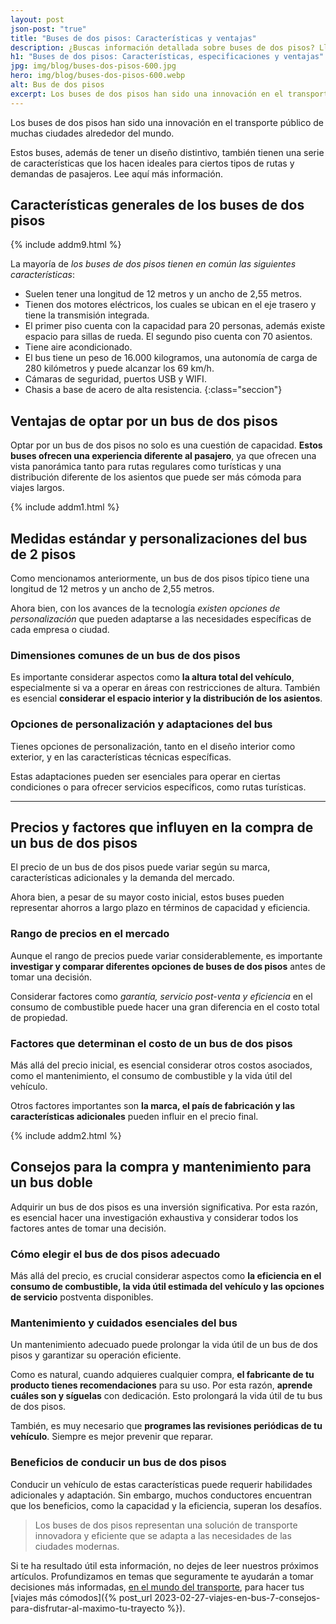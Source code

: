 ```yaml
---
layout: post
json-post: "true"
title: "Buses de dos pisos: Características y ventajas"
description: ¿Buscas información detallada sobre buses de dos pisos? Llegaste a el lugar correcto. Acomódate y déjate informar.
h1: "Buses de dos pisos: Características, especificaciones y ventajas"
jpg: img/blog/buses-dos-pisos-600.jpg
hero: img/blog/buses-dos-pisos-600.webp
alt: Bus de dos pisos
excerpt: Los buses de dos pisos han sido una innovación en el transporte público de muchas ciudades alrededor del mundo. Estos vehículos, además de tener un diseño distintivo, ofrecen una serie de características que los hacen ideales para ciertos tipos de rutas y demandas de pasajeros. Encuentra aquí más información.
---
```

Los buses de dos pisos han sido una innovación en el transporte público de muchas ciudades alrededor del mundo.

Estos buses, además de tener un diseño distintivo, también tienen una serie de características que los hacen ideales para ciertos tipos de rutas y demandas de pasajeros. Lee aquí más información.

## Características generales de los buses de dos pisos

{% include addm9.html %}

La mayoría de *los buses de dos pisos tienen en común las siguientes características*:

* Suelen tener una longitud de 12 metros y un ancho de 2,55 metros.
* Tienen dos motores eléctricos, los cuales se ubican en el eje trasero y tiene la transmisión integrada.
* El primer piso cuenta con la capacidad para 20 personas, además existe espacio para sillas de rueda. El segundo piso cuenta con 70 asientos.
* Tiene aire acondicionado.
* El bus tiene un peso de 16.000 kilogramos, una autonomía de carga de 280 kilómetros y puede alcanzar los 69 km/h.
* Cámaras de seguridad, puertos USB y WIFI.
* Chasis a base de acero de alta resistencia.
{:class="seccion"}

## Ventajas de optar por un bus de dos pisos

Optar por un bus de dos pisos no solo es una cuestión de capacidad. **Estos buses ofrecen una experiencia diferente al pasajero**, ya que ofrecen una vista panorámica tanto para rutas regulares como turísticas y una distribución diferente de los asientos que puede ser más cómoda para viajes largos.

{% include addm1.html %}

## Medidas estándar y personalizaciones del bus de 2 pisos

Como mencionamos anteriormente, un bus de dos pisos típico tiene una longitud de 12 metros y un ancho de 2,55 metros.

Ahora bien, con los avances de la tecnología *existen opciones de personalización* que pueden adaptarse a las necesidades específicas de cada empresa o ciudad.

### Dimensiones comunes de un bus de dos pisos

Es importante considerar aspectos como **la altura total del vehículo**, especialmente si va a operar en áreas con restricciones de altura. También es esencial **considerar el espacio interior y la distribución de los asientos**.

### Opciones de personalización y adaptaciones del bus

Tienes opciones de personalización, tanto en el diseño interior como exterior, y en las características técnicas específicas.

Estas adaptaciones pueden ser esenciales para operar en ciertas condiciones o para ofrecer servicios específicos, como rutas turísticas.

----

## Precios y factores que influyen en la compra de un bus de dos pisos

El precio de un bus de dos pisos puede variar según su marca, características adicionales y la demanda del mercado.

Ahora bien, a pesar de su mayor costo inicial, estos buses pueden representar ahorros a largo plazo en términos de capacidad y eficiencia.

### Rango de precios en el mercado

Aunque el rango de precios puede variar considerablemente, es importante **investigar y comparar diferentes opciones de buses de dos pisos** antes de tomar una decisión.

Considerar factores como *garantía, servicio post-venta y eficiencia* en el consumo de combustible puede hacer una gran diferencia en el costo total de propiedad.

### Factores que determinan el costo de un bus de dos pisos

Más allá del precio inicial, es esencial considerar otros costos asociados, como el mantenimiento, el consumo de combustible y la vida útil del vehículo.

Otros factores importantes son **la marca, el país de fabricación y las características adicionales** pueden influir en el precio final.

{% include addm2.html %}

## Consejos para la compra y mantenimiento para un bus doble

Adquirir un bus de dos pisos es una inversión significativa. Por esta razón, es esencial hacer una investigación exhaustiva y considerar todos los factores antes de tomar una decisión.

### Cómo elegir el bus de dos pisos adecuado

Más allá del precio, es crucial considerar aspectos como **la eficiencia en el consumo de combustible, la vida útil estimada del vehículo y las opciones de servicio** postventa disponibles.

### Mantenimiento y cuidados esenciales del bus

Un mantenimiento adecuado puede prolongar la vida útil de un bus de dos pisos y garantizar su operación eficiente.

Como es natural, cuando adquieres cualquier compra, **el fabricante de tu producto tienes recomendaciones** para su uso. Por esta razón, **aprende cuáles son y síguelas** con dedicación. Esto prolongará la vida útil de tu bus de dos pisos.

También, es muy necesario que **programes las revisiones periódicas de tu vehículo**. Siempre es mejor prevenir que reparar.

### Beneficios de conducir un bus de dos pisos

Conducir un vehículo de estas características puede requerir habilidades adicionales y adaptación. Sin embargo, muchos conductores encuentran que los beneficios, como la capacidad y la eficiencia, superan los desafíos.

>Los buses de dos pisos representan una solución de transporte innovadora y eficiente que se adapta a las necesidades de las ciudades modernas.

Si te ha resultado útil esta información, no dejes de leer nuestros próximos artículos. Profundizamos en temas que seguramente te ayudarán a tomar decisiones más informadas, [en el mundo del transporte](/), para hacer tus [viajes más cómodos]({% post_url 2023-02-27-viajes-en-bus-7-consejos-para-disfrutar-al-maximo-tu-trayecto %}).
